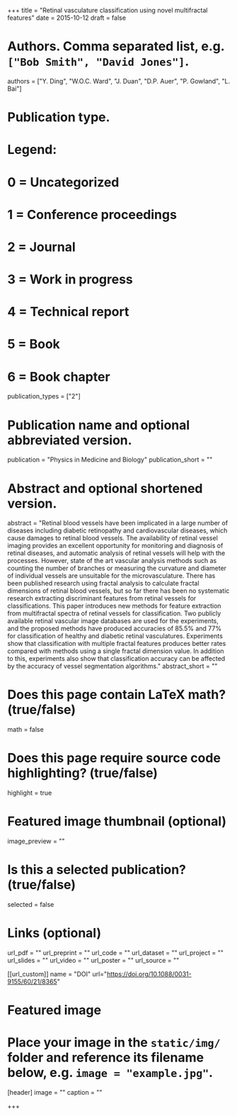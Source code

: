 +++
title = "Retinal vasculature classification using novel multifractal features"
date = 2015-10-12
draft = false

# Authors. Comma separated list, e.g. `["Bob Smith", "David Jones"]`.
authors = ["Y. Ding", "W.O.C. Ward", "J. Duan", "D.P. Auer", "P. Gowland", "L. Bai"]

# Publication type.
# Legend:
# 0 = Uncategorized
# 1 = Conference proceedings
# 2 = Journal
# 3 = Work in progress
# 4 = Technical report
# 5 = Book
# 6 = Book chapter
publication_types = ["2"]

# Publication name and optional abbreviated version.
publication = "Physics in Medicine and Biology"
publication_short = ""

# Abstract and optional shortened version.
abstract = "Retinal blood vessels have been implicated in a large number of diseases including diabetic retinopathy and cardiovascular diseases, which cause damages to retinal blood vessels. The availability of retinal vessel imaging provides an excellent opportunity for monitoring and diagnosis of retinal diseases, and automatic analysis of retinal vessels will help with the processes. However, state of the art vascular analysis methods such as counting the number of branches or measuring the curvature and diameter of individual vessels are unsuitable for the microvasculature. There has been published research using fractal analysis to calculate fractal dimensions of retinal blood vessels, but so far there has been no systematic research extracting discriminant features from retinal vessels for classifications. This paper introduces new methods for feature extraction from multifractal spectra of retinal vessels for classification. Two publicly available retinal vascular image databases are used for the experiments, and the proposed methods have produced accuracies of 85.5% and 77% for classification of healthy and diabetic retinal vasculatures. Experiments show that classification with multiple fractal features produces better rates compared with methods using a single fractal dimension value. In addition to this, experiments also show that classification accuracy can be affected by the accuracy of vessel segmentation algorithms."
abstract_short = ""

# Does this page contain LaTeX math? (true/false)
math = false

# Does this page require source code highlighting? (true/false)
highlight = true

# Featured image thumbnail (optional)
image_preview = ""

# Is this a selected publication? (true/false)
selected = false

# Links (optional)
url_pdf = ""
url_preprint = ""
url_code = ""
url_dataset = ""
url_project = ""
url_slides = ""
url_video = ""
url_poster = ""
url_source = ""

[[url_custom]]
    name = "DOI"
    url="https://doi.org/10.1088/0031-9155/60/21/8365"

# Featured image
# Place your image in the `static/img/` folder and reference its filename below, e.g. `image = "example.jpg"`.
[header]
image = ""
caption = ""

+++
